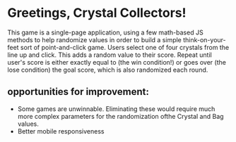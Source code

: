 # Greetings, Crystal Collectors!

This game is a single-page application, using a few math-based JS methods to help randomize values in order to build a simple think-on-your-feet sort of point-and-click game. Users select one of four crystals from the line up and click. This adds a random value to their score. Repeat until user's score is either exactly equal to (the win condition!) or goes over (the lose condition) the goal score, which is also randomized each round.

## opportunities for improvement:
- Some games are unwinnable. Eliminating these would require much more complex parameters for the randomization ofthe Crystal and Bag values.
- Better mobile responsiveness
